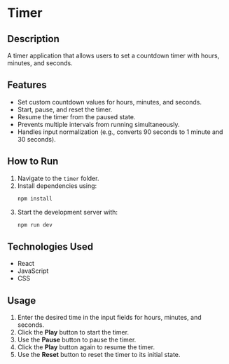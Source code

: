 # Timer

## Description
A timer application that allows users to set a countdown timer with hours, minutes, and seconds.

## Features
- Set custom countdown values for hours, minutes, and seconds.
- Start, pause, and reset the timer.
- Resume the timer from the paused state.
- Prevents multiple intervals from running simultaneously.
- Handles input normalization (e.g., converts 90 seconds to 1 minute and 30 seconds).

## How to Run
1. Navigate to the `timer` folder.
2. Install dependencies using:
   ```bash
   npm install
   ```
3. Start the development server with:
   ```bash
   npm run dev
   ```

## Technologies Used
- React
- JavaScript
- CSS

## Usage
1. Enter the desired time in the input fields for hours, minutes, and seconds.
2. Click the **Play** button to start the timer.
3. Use the **Pause** button to pause the timer.
4. Click the **Play** button again to resume the timer.
5. Use the **Reset** button to reset the timer to its initial state.
